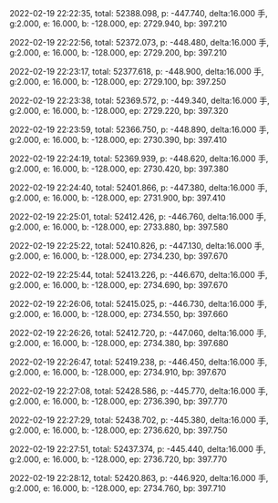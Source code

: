 2022-02-19 22:22:35, total: 52388.098, p: -447.740, delta:16.000 手, g:2.000, e: 16.000, b: -128.000, ep: 2729.940, bp: 397.210

2022-02-19 22:22:56, total: 52372.073, p: -448.480, delta:16.000 手, g:2.000, e: 16.000, b: -128.000, ep: 2729.200, bp: 397.210

2022-02-19 22:23:17, total: 52377.618, p: -448.900, delta:16.000 手, g:2.000, e: 16.000, b: -128.000, ep: 2729.100, bp: 397.250

2022-02-19 22:23:38, total: 52369.572, p: -449.340, delta:16.000 手, g:2.000, e: 16.000, b: -128.000, ep: 2729.220, bp: 397.320

2022-02-19 22:23:59, total: 52366.750, p: -448.890, delta:16.000 手, g:2.000, e: 16.000, b: -128.000, ep: 2730.390, bp: 397.410

2022-02-19 22:24:19, total: 52369.939, p: -448.620, delta:16.000 手, g:2.000, e: 16.000, b: -128.000, ep: 2730.420, bp: 397.380

2022-02-19 22:24:40, total: 52401.866, p: -447.380, delta:16.000 手, g:2.000, e: 16.000, b: -128.000, ep: 2731.900, bp: 397.410

2022-02-19 22:25:01, total: 52412.426, p: -446.760, delta:16.000 手, g:2.000, e: 16.000, b: -128.000, ep: 2733.880, bp: 397.580

2022-02-19 22:25:22, total: 52410.826, p: -447.130, delta:16.000 手, g:2.000, e: 16.000, b: -128.000, ep: 2734.230, bp: 397.670

2022-02-19 22:25:44, total: 52413.226, p: -446.670, delta:16.000 手, g:2.000, e: 16.000, b: -128.000, ep: 2734.690, bp: 397.670

2022-02-19 22:26:06, total: 52415.025, p: -446.730, delta:16.000 手, g:2.000, e: 16.000, b: -128.000, ep: 2734.550, bp: 397.660

2022-02-19 22:26:26, total: 52412.720, p: -447.060, delta:16.000 手, g:2.000, e: 16.000, b: -128.000, ep: 2734.380, bp: 397.680

2022-02-19 22:26:47, total: 52419.238, p: -446.450, delta:16.000 手, g:2.000, e: 16.000, b: -128.000, ep: 2734.910, bp: 397.670

2022-02-19 22:27:08, total: 52428.586, p: -445.770, delta:16.000 手, g:2.000, e: 16.000, b: -128.000, ep: 2736.390, bp: 397.770

2022-02-19 22:27:29, total: 52438.702, p: -445.380, delta:16.000 手, g:2.000, e: 16.000, b: -128.000, ep: 2736.620, bp: 397.750

2022-02-19 22:27:51, total: 52437.374, p: -445.440, delta:16.000 手, g:2.000, e: 16.000, b: -128.000, ep: 2736.720, bp: 397.770

2022-02-19 22:28:12, total: 52420.863, p: -446.920, delta:16.000 手, g:2.000, e: 16.000, b: -128.000, ep: 2734.760, bp: 397.710
